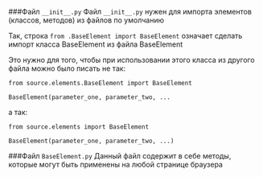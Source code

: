 ###Файл `__init__.py`
Файл `__init__.py` нужен для импорта элементов (классов, методов) из файлов по умолчанию

Так, строка `from .BaseElement import BaseElement` означает сделать импорт класса BaseElement из файла BaseElement

Это нужно для того, чтобы при использовании этого класса из другого файла можно было писать не так:

`from source.elements.BaseElement import BaseElement`

`BaseElement(parameter_one, parameter_two, ...`

а так:

`from source.elements import BaseElement`

`BaseElement(parameter_one, parameter_two, ...)`

###Файл `BaseElement.py`
Данный файл содержит в себе методы, которые могут быть применены на любой странице браузера
